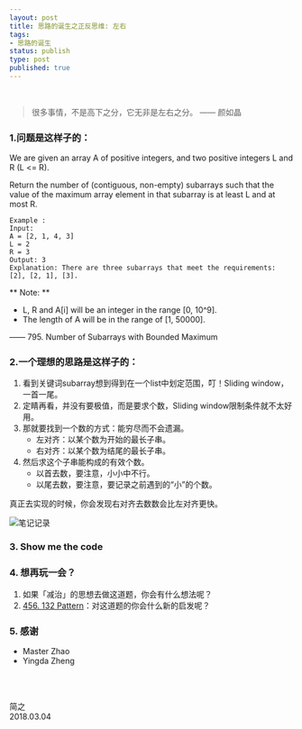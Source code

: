 ```yaml
--- 
layout: post
title: 思路的诞生之正反思维: 左右
tags:
- 思路的诞生
status: publish
type: post
published: true
---
```


<br>

> 很多事情，不是高下之分，它无非是左右之分。 —— 颜如晶

### 1.问题是这样子的：

We are given an array A of positive integers, and two positive integers L and R (L <= R). 

Return the number of (contiguous, non-empty) subarrays such that the value of the maximum array element in that subarray is at least L and at most R.

```
Example :
Input:
A = [2, 1, 4, 3]
L = 2
R = 3
Output: 3
Explanation: There are three subarrays that meet the requirements: [2], [2, 1], [3].
```

** Note: ** 

*  L, R  and A[i] will be an integer in the range [0, 10^9].
*  The length of A will be in the range of [1, 50000].

—— 795. Number of Subarrays with Bounded Maximum

### 2.一个理想的思路是这样子的：

1. 看到关键词subarray想到得到在一个list中划定范围，叮！Sliding window，一首一尾。
2. 定睛再看，并没有要极值，而是要求个数，Sliding window限制条件就不太好用。
3. 那就要找到一个数的方式：能穷尽而不会遗漏。
	- 左对齐：以某个数为开始的最长子串。
	- 右对齐：以某个数为结尾的最长子串。
4. 然后求这个子串能构成的有效个数。
	- 以首去数，要注意，小小中不行。
	- 以尾去数，要注意，要记录之前遇到的“小”的个数。

真正去实现的时候，你会发现右对齐去数数会比左对齐更快。
	
	
![笔记记录](https://i.imgur.com/YhvhZ1V.jpg)

### 3. Show me the code

<script src="https://gist.github.com/WillWang-X/3237a2b83578158c196226b7cebe8818.js"></script>

### 4. 想再玩一会？

1. 如果「减治」的思想去做这道题，你会有什么想法呢？
2. [456. 132 Pattern](https://leetcode.com/problems/132-pattern/)：对这道题的你会什么新的启发呢？

### 5. 感谢

- Master Zhao 
- Yingda Zheng 
	

<br>
<br>

简之           
2018.03.04
